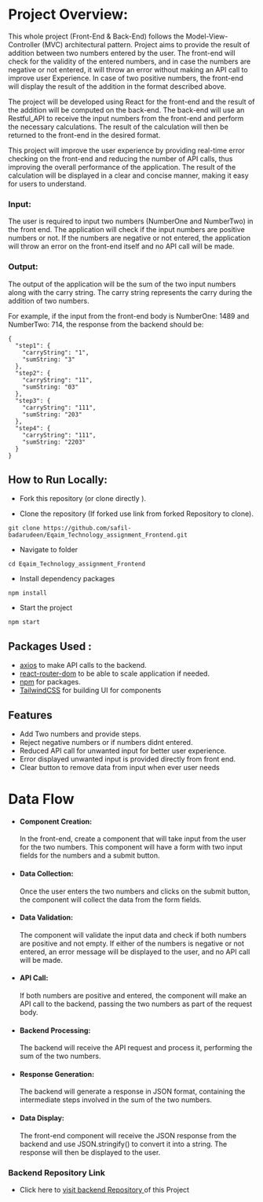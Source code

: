
# Project Overview:

This whole project (Front-End & Back-End) follows the Model-View-Controller (MVC) architectural pattern. Project  aims to provide the result of addition between two numbers entered by the user. The front-end will check for the validity of the entered numbers, and in case the numbers are negative or not entered, it will throw an error without making an API call to improve user Experience. In case of two positive numbers, the front-end will display the result of the addition in the format described above.

The project will be developed using React for the front-end and the result of the addition will be computed on the back-end. The back-end will use an Restful_API to receive the input numbers from the front-end and perform the necessary calculations. The result of the calculation will then be returned to the front-end in the desired format.

This project will improve the user experience by providing real-time error checking on the front-end and reducing the number of API calls, thus improving the overall performance of the application. The result of the calculation will be displayed in a clear and concise manner, making it easy for users to understand.

### Input: 
The user is required to input two numbers (NumberOne and NumberTwo) in the front end. The application will check if the input numbers are positive numbers or not. If the numbers are negative or not entered, the application will throw an error on the front-end itself and no API call will be made.

### Output:
The output of the application will be the sum of the two input numbers along with the carry string. The carry string represents the carry during the addition of two numbers.

For example, if the input from the front-end body is NumberOne: 1489 and NumberTwo: 714, the response from the backend should be:

```console
{
  "step1": {
    "carryString": "1",
    "sumString: "3"
  },
  "step2": {
    "carryString": "11",
    "sumString: "03"
  },
  "step3": {
    "carryString": "111",
    "sumString: "203"
  },
  "step4": {
    "carryString": "111",
    "sumString: "2203"
  }
}

```
## How to Run Locally:  
- Fork this repository (or clone directly ).

- Clone the repository (If forked use link from forked Repository  to clone).
```console
git clone https://github.com/safil-badarudeen/Eqaim_Technology_assignment_Frontend.git
```
- Navigate to folder
```console
cd Eqaim_Technology_assignment_Frontend
```
- Install  dependency packages
```console
npm install
```
- Start the project
```console
npm start
```
## Packages Used :

 - [axios](https://www.npmjs.com/package/axios) to make API calls to the backend.
 - [react-router-dom](https://reactrouter.com/en/main) to be able to scale application if needed.
 - [npm](https://www.npmjs.com/) for packages.
 - [TailwindCSS](https://tailwindcss.com/) for building UI for components 
 

## Features

- Add Two numbers and provide steps.
- Reject negative numbers or if numbers didnt entered.
- Reduced API call for unwanted input for better user experience.
- Error displayed unwanted input is provided directly from front end.
- Clear button to remove data from input when ever user needs


# Data Flow

- #### Component Creation: 
   In the front-end, create a component that will take input from the user for the two numbers. This component will have a form with two input fields for the numbers and a submit button.

- #### Data Collection: 
  Once the user enters the two numbers and clicks on the submit button, the component will collect the data from the form fields.

- #### Data Validation:
   The component will validate the input data and check if both numbers are positive and not empty. If either of the numbers is negative or not entered, an error message will be displayed to the user, and no API call will be made.

- #### API Call: 
   If both numbers are positive and entered, the component will make an API call to the backend, passing the two numbers as part of the request body.

- #### Backend Processing: 

  The backend will receive the API request and process it, performing the sum of the two numbers.

- #### Response Generation: 
    
  The backend will generate a response in JSON format, containing the intermediate steps involved in the sum of the two numbers.

- #### Data Display: 
 
   The front-end component will receive the JSON response from the backend and use JSON.stringify() to convert it into a string. The response will then be displayed to the user.




### Backend Repository Link

- Click here to [visit backend Repository ](https://github.com/safil-badarudeen/Eqaim-Technology_assignment-Backend) of this Project 